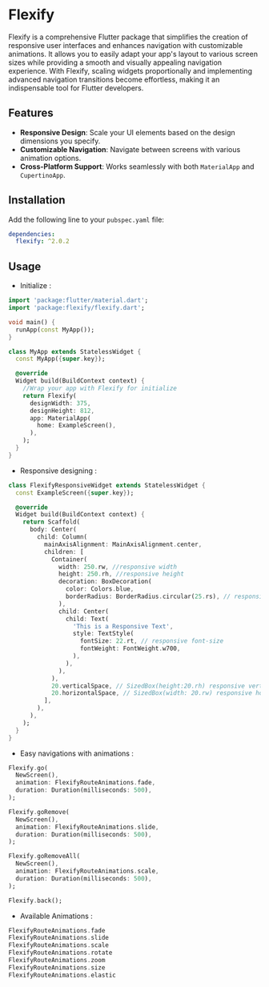 # Flexify

Flexify is a comprehensive Flutter package that simplifies the creation of responsive user interfaces and enhances navigation with customizable animations. It allows you to easily adapt your app's layout to various screen sizes while providing a smooth and visually appealing navigation experience. With Flexify, scaling widgets proportionally and implementing advanced navigation transitions become effortless, making it an indispensable tool for Flutter developers.


## Features

- **Responsive Design**: Scale your UI elements based on the design dimensions you specify.
- **Customizable Navigation**: Navigate between screens with various animation options.
- **Cross-Platform Support**: Works seamlessly with both `MaterialApp` and `CupertinoApp`.

## Installation

Add the following line to your `pubspec.yaml` file:

```yaml
dependencies:
  flexify: ^2.0.2
  ```


<!-- ## Screenshot

<img src="https://raw.githubusercontent.com/nijatumuyev/flexify/main/assets/example.png" alt="Screenshot" width="250"/> -->

## Usage

- Initialize : 

```dart
import 'package:flutter/material.dart';
import 'package:flexify/flexify.dart';

void main() {
  runApp(const MyApp());
}

class MyApp extends StatelessWidget {
  const MyApp({super.key});

  @override
  Widget build(BuildContext context) {
    //Wrap your app with Flexify for initialize
    return Flexify(
      designWidth: 375,
      designHeight: 812,
      app: MaterialApp(
        home: ExampleScreen(),
      ),
    );
  }
}
```

- Responsive designing : 

```dart
class FlexifyResponsiveWidget extends StatelessWidget {
  const ExampleScreen({super.key});

  @override
  Widget build(BuildContext context) {
    return Scaffold(
      body: Center(
        child: Column(
          mainAxisAlignment: MainAxisAlignment.center,
          children: [
            Container(
              width: 250.rw, //responsive width
              height: 250.rh, //responsive height
              decoration: BoxDecoration(
                color: Colors.blue,
                borderRadius: BorderRadius.circular(25.rs), // responsive size
              ),
              child: Center(
                child: Text(
                  'This is a Responsive Text',
                  style: TextStyle(
                    fontSize: 22.rt, // responsive font-size
                    fontWeight: FontWeight.w700,
                  ),
                ),
              ),
            ),
            20.verticalSpace, // SizedBox(height:20.rh) responsive vertical space
            20.horizontalSpace, // SizedBox(width: 20.rw) responsive horizontal space
          ],
        ),
      ),
    );
  }
}
```

- Easy navigations with animations : 

```dart
Flexify.go(
  NewScreen(),
  animation: FlexifyRouteAnimations.fade,
  duration: Duration(milliseconds: 500),
);

Flexify.goRemove(
  NewScreen(),
  animation: FlexifyRouteAnimations.slide,
  duration: Duration(milliseconds: 500),
);

Flexify.goRemoveAll(
  NewScreen(),
  animation: FlexifyRouteAnimations.scale,
  duration: Duration(milliseconds: 500),
);

Flexify.back();
```

- Available Animations :

```dart
FlexifyRouteAnimations.fade
FlexifyRouteAnimations.slide
FlexifyRouteAnimations.scale
FlexifyRouteAnimations.rotate
FlexifyRouteAnimations.zoom
FlexifyRouteAnimations.size
FlexifyRouteAnimations.elastic
```

